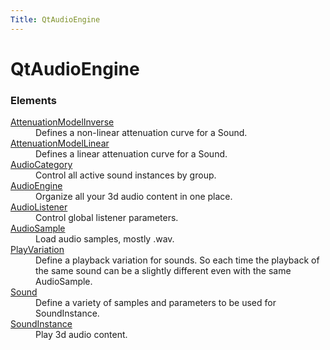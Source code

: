 ```yaml
---
Title: QtAudioEngine
---
```


# QtAudioEngine

<h3>Elements</h3>
   <dl>

   <dt><a href="QtAudioEngine.AttenuationModelInverse.md">AttenuationModelInverse</a></dt><dd>Defines a non-linear attenuation curve for a Sound. </dd>

   <dt><a href="QtAudioEngine.AttenuationModelLinear.md">AttenuationModelLinear</a></dt><dd>Defines a linear attenuation curve for a Sound. </dd>

   <dt><a href="QtAudioEngine.AudioCategory.md">AudioCategory</a></dt><dd>Control all active sound instances by group. </dd>

   <dt><a href="QtAudioEngine.AudioEngine.md">AudioEngine</a></dt><dd>Organize all your 3d audio content in one place. </dd>

   <dt><a href="QtAudioEngine.AudioListener.md">AudioListener</a></dt><dd>Control global listener parameters. </dd>

   <dt><a href="QtAudioEngine.AudioSample.md">AudioSample</a></dt><dd>Load audio samples, mostly .wav. </dd>

   <dt><a href="QtAudioEngine.PlayVariation.md">PlayVariation</a></dt><dd>Define a playback variation for sounds. So each time the playback of the same sound can be a slightly different even with the same AudioSample. </dd>

   <dt><a href="QtAudioEngine.Sound.md">Sound</a></dt><dd>Define a variety of samples and parameters to be used for SoundInstance. </dd>

   <dt><a href="QtAudioEngine.SoundInstance.md">SoundInstance</a></dt><dd>Play 3d audio content. </dd>

   </dl>
